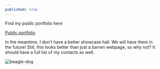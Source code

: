 ```yaml
---
published: true
---
```

Find my public portfolio here

[Public portfolio](https://ayo.so/ign)

In the meantime, I don't have a better showcase hall. We will have them in the future! Still, this looks better than just a barren webpage, so why not? It should have a full list of my contacts as well.

<img src="{{site.baseurl | prepend: site.url}}assets/beagle-dog.gif" alt="beagle-dog" />
